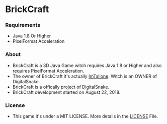 # BrickCraft

### Requirements

- Java 1.8 Or Higher
- PixelFormat Acceleration

### About

- BrickCraft is a 3D Java Game witch requires Java 1.8 or Higher and also requires PixelFormat Acceleration.
- The owner of BrickCraft it's actually [ImTallone](https://github.com/CristeaAndreiFlavian). Witch is an OWNER of DigitalSnake.
- BrickCraft is a offically project of DigitalSnake.
- BrickCraft development started on August 22, 2018.

### License

- This game it's under a MIT LICENSE. More details in the [LICENSE](https://github.com/DigitalSnakeSoftware/BrickCraft/blob/master/LICENSE) File.
